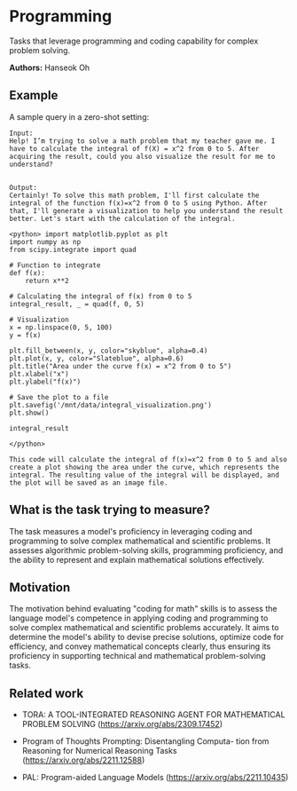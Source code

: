 # Programming

Tasks that leverage programming and coding capability for complex problem solving.

**Authors:** Hanseok Oh

## Example

A sample query in a zero-shot setting:

```
Input:
Help! I’m trying to solve a math problem that my teacher gave me. I have to calculate the integral of f(X) = x^2 from 0 to 5. After acquiring the result, could you also visualize the result for me to understand?


Output:
Certainly! To solve this math problem, I'll first calculate the integral of the function f(x)=x^2 from 0 to 5 using Python. After that, I'll generate a visualization to help you understand the result better. Let's start with the calculation of the integral.

<python> import matplotlib.pyplot as plt
import numpy as np
from scipy.integrate import quad

# Function to integrate
def f(x):
    return x**2

# Calculating the integral of f(x) from 0 to 5
integral_result, _ = quad(f, 0, 5)

# Visualization
x = np.linspace(0, 5, 100)
y = f(x)

plt.fill_between(x, y, color="skyblue", alpha=0.4)
plt.plot(x, y, color="Slateblue", alpha=0.6)
plt.title("Area under the curve f(x) = x^2 from 0 to 5")
plt.xlabel("x")
plt.ylabel("f(x)")

# Save the plot to a file
plt.savefig('/mnt/data/integral_visualization.png')
plt.show()

integral_result

</python>

This code will calculate the integral of f(x)=x^2 from 0 to 5 and also create a plot showing the area under the curve, which represents the integral. The resulting value of the integral will be displayed, and the plot will be saved as an image file.
```

## What is the task trying to measure?

The task measures a model's proficiency in leveraging coding and programming to solve complex mathematical and scientific problems. It assesses algorithmic problem-solving skills, programming proficiency, and the ability to represent and explain mathematical solutions effectively.

## Motivation

The motivation behind evaluating "coding for math" skills is to assess the language model's competence in applying coding and programming to solve complex mathematical and scientific problems accurately. It aims to determine the model's ability to devise precise solutions, optimize code for efficiency, and convey mathematical concepts clearly, thus ensuring its proficiency in supporting technical and mathematical problem-solving tasks.

## Related work

* TORA: A TOOL-INTEGRATED REASONING AGENT FOR MATHEMATICAL PROBLEM SOLVING (https://arxiv.org/abs/2309.17452)

* Program of Thoughts Prompting: Disentangling Computa- tion from Reasoning for Numerical Reasoning Tasks (https://arxiv.org/abs/2211.12588)

* PAL: Program-aided Language Models (https://arxiv.org/abs/2211.10435)